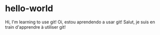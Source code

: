 # hello-world
Hi, I'm learning to use git!
Oi, estou aprendendo a usar git!
Salut, je suis en train d'apprendre à utiliser git!
